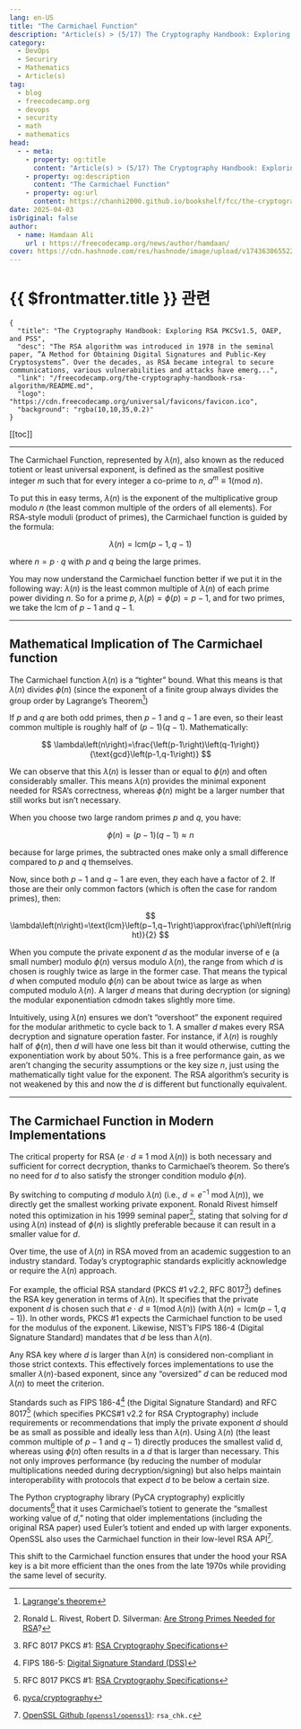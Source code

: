 ```yaml
---
lang: en-US
title: "The Carmichael Function"
description: "Article(s) > (5/17) The Cryptography Handbook: Exploring RSA PKCSv1.5, OAEP, and PSS" 
category:
  - DevOps
  - Securiry
  - Mathematics
  - Article(s)
tag:
  - blog
  - freecodecamp.org
  - devops
  - security
  - math
  - mathematics
head:
  - - meta:
    - property: og:title
      content: "Article(s) > (5/17) The Cryptography Handbook: Exploring RSA PKCSv1.5, OAEP, and PSS"
    - property: og:description
      content: "The Carmichael Function"
    - property: og:url
      content: https://chanhi2000.github.io/bookshelf/fcc/the-cryptography-handbook-rsa-algorithm/the-carmichael-function.html
date: 2025-04-03
isOriginal: false
author:
  - name: Hamdaan Ali
    url : https://freecodecamp.org/news/author/hamdaan/
cover: https://cdn.hashnode.com/res/hashnode/image/upload/v1743630655223/f7e0c094-2103-42cd-97bd-be79d14fff67.png
---
```


# {{ $frontmatter.title }} 관련

```component VPCard
{
  "title": "The Cryptography Handbook: Exploring RSA PKCSv1.5, OAEP, and PSS",
  "desc": "The RSA algorithm was introduced in 1978 in the seminal paper, ”A Method for Obtaining Digital Signatures and Public-Key Cryptosystems”. Over the decades, as RSA became integral to secure communications, various vulnerabilities and attacks have emerg...",
  "link": "/freecodecamp.org/the-cryptography-handbook-rsa-algorithm/README.md",
  "logo": "https://cdn.freecodecamp.org/universal/favicons/favicon.ico",
  "background": "rgba(10,10,35,0.2)"
}
```

[[toc]]

---

<SiteInfo
  name="The Cryptography Handbook: Exploring RSA PKCSv1.5, OAEP, and PSS"
  desc="The RSA algorithm was introduced in 1978 in the seminal paper, ”A Method for Obtaining Digital Signatures and Public-Key Cryptosystems”. Over the decades, as RSA became integral to secure communications, various vulnerabilities and attacks have emerg..."
  url="https://freecodecamp.org/news/the-cryptography-handbook-rsa-algorithm#heading-the-carmichael-function"
  logo="https://cdn.freecodecamp.org/universal/favicons/favicon.ico"
  preview="https://cdn.hashnode.com/res/hashnode/image/upload/v1743630655223/f7e0c094-2103-42cd-97bd-be79d14fff67.png"/>

The Carmichael Function, represented by $\lambda\left(n\right)$, also known as the reduced totient or least universal exponent, is defined as the smallest positive integer $m$ such that for every integer a co-prime to $n$, $a^{m}\equiv{1}\left(\text{mod}\:n\right)$.

To put this in easy terms, $\lambda\left(n\right)$ is the exponent of the multiplicative group modulo $n$ (the least common multiple of the orders of all elements). For RSA-style moduli (product of primes), the Carmichael function is guided by the formula:

$$
\lambda\left(n\right)=\text{lcm}\left(p−1,q−1\right)
$$

where $n=p\cdot{q}$ with $p$ and $q$ being the large primes.

You may now understand the Carmichael function better if we put it in the following way: $\lambda\left(n\right)$ is the least common multiple of $\lambda\left(n\right)$ of each prime power dividing $n$. So for a prime $p$, $\lambda\left(p\right)=\phi\left(p\right)=p-1$, and for two primes, we take the $\text{lcm}$ of $p−1$ and $q−1$.

---

## Mathematical Implication of The Carmichael function

The Carmichael function $\lambda\left(n\right)$ is a “tighter” bound. What this means is that $\lambda\left(n\right)$ divides $\phi\left(n\right)$ (since the exponent of a finite group always divides the group order by Lagrange’s Theorem[^3])

If $p$ and $q$ are both odd primes, then $p-1$ and $q-1$ are even, so their least common multiple is roughly half of $(p-1)(q-1)$. Mathematically:

$$
\lambda\left(n\right)=\frac{\left(p-1\right)\left(q-1\right)}{\text{gcd}\left(p-1,q-1\right)}
$$

We can observe that this $\lambda\left(n\right)$ is lesser than or equal to $\phi\left(n\right)$ and often considerably smaller. This means $\lambda\left(n\right)$ provides the minimal exponent needed for RSA’s correctness, whereas $\phi\left(n\right)$ might be a larger number that still works but isn’t necessary.

When you choose two large random primes $p$ and $q$, you have:

$$
\phi\left(n\right)=\left(p−1\right)\left(q−1\right)\approx{n}
$$

because for large primes, the subtracted ones make only a small difference compared to $p$ and $q$ themselves.

Now, since both $p−1$ and $q−1$ are even, they each have a factor of $2$. If those are their only common factors (which is often the case for random primes), then:

$$
\lambda\left(n\right)=\text{lcm}\left(p−1,q−1\right)\approx\frac{\phi\left(n\right)}{2}
$$

When you compute the private exponent $d$ as the modular inverse of e (a small number) modulo $\phi\left(n\right)$ versus modulo $\lambda\left(n\right)$, the range from which $d$ is chosen is roughly twice as large in the former case. That means the typical $d$ when computed modulo $\phi\left(n\right)$ can be about twice as large as when computed modulo $\lambda\left(n\right)$. A larger $d$ means that during decryption (or signing) the modular exponentiation cdmodn takes slightly more time.

Intuitively, using $\lambda\left(n\right)$ ensures we don’t “overshoot” the exponent required for the modular arithmetic to cycle back to 1. A smaller $d$ makes every RSA decryption and signature operation faster. For instance, if $\lambda\left(n\right)$ is roughly half of $\phi\left(n\right)$, then $d$ will have one less bit than it would otherwise, cutting the exponentiation work by about 50%. This is a free performance gain, as we aren’t changing the security assumptions or the key size $n$, just using the mathematically tight value for the exponent. The RSA algorithm’s security is not weakened by this and now the $d$ is different but functionally equivalent.

---

## The Carmichael Function in Modern Implementations

The critical property for RSA ($e\cdot{d}\equiv{1}\:\text{mod}\:\lambda\left(n\right)$) is both necessary and sufficient for correct decryption, thanks to Carmichael’s theorem. So there’s no need for $d$ to also satisfy the stronger condition modulo $\phi\left(n\right)$.

By switching to computing $d$ modulo  $\lambda\left(n\right)$ (i.e., $d=e^{−1}\:\text{mod}\:\lambda\left(n\right)$), we directly get the smallest working private exponent. Ronald Rivest himself noted this optimization in his 1999 seminal paper[^4], stating that solving for $d$ using $\lambda\left(n\right)$ instead of $\phi\left(n\right)$ is slightly preferable because it can result in a smaller value for $d$.

Over time, the use of $\lambda\left(n\right)$ in RSA moved from an academic suggestion to an industry standard. Today’s cryptographic standards explicitly acknowledge or require the $\lambda\left(n\right)$ approach.

For example, the official RSA standard (PKCS #1 v2.2, RFC 8017[^2]) defines the RSA key generation in terms of $\lambda\left(n\right)$. It specifies that the private exponent $d$ is chosen such that $e\cdot{d}\equiv{1}\left(\text{mod}\:\lambda\left(n\right)\right)$ (with $\lambda\left(n\right)=\text{lcm}\left(p-1,q-1\right)$). In other words, PKCS #1 expects the Carmichael function to be used for the modulus of the exponent. Likewise, NIST’s FIPS 186-4 (Digital Signature Standard) mandates that $d$ be less than $\lambda\left(n\right)$.

Any RSA key where $d$ is larger than $\lambda\left(n\right)$ is considered non-compliant in those strict contexts. This effectively forces implementations to use the smaller $\lambda\left(n\right)$-based exponent, since any “oversized” $d$ can be reduced mod  $\lambda\left(n\right)$ to meet the criterion.

Standards such as FIPS 186-4[^1] (the Digital Signature Standard) and RFC 8017[^2] (which specifies PKCS#1 v2.2 for RSA Cryptography) include requirements or recommendations that imply the private exponent $d$ should be as small as possible and ideally less than $\lambda\left(n\right)$. Using $\lambda\left(n\right)$ (the least common multiple of $p−1$ and $q−1$) directly produces the smallest valid d, whereas using $\phi\left(n\right)$ often results in a $d$ that is larger than necessary. This not only improves performance (by reducing the number of modular multiplications needed during decryption/signing) but also helps maintain interoperability with protocols that expect $d$ to be below a certain size.

The Python cryptography library (PyCA cryptography) explicitly documents[^5] that it uses Carmichael’s totient to generate the “smallest working value of $d$,” noting that older implementations (including the original RSA paper) used Euler’s totient and ended up with larger exponents. OpenSSL also uses the Carmichael function in their low-level RSA API[^6].

This shift to the Carmichael function ensures that under the hood your RSA key is a bit more efficient than the ones from the late 1970s while providing the same level of security.

[^1]: FIPS 186-5: [<VPIcon icon="fas fa-globe"/>Digital Signature Standard (DSS)](https://nvlpubs.nist.gov/nistpubs/FIPS/NIST.FIPS.186-5.pdf)
[^2]: RFC 8017 PKCS #1: [<VPIcon icon="fas fa-globe"/>RSA Cryptography Specifications](https://rfc-editor.org/rfc/rfc8017.html)
[^3]: [<VPIcon icon="fa-brands fa-wikipedia-w"/>Lagrange's theorem](https://en.wikipedia.org/wiki/Lagrange%27s_theorem_\(number_theory\))
[^4]: Ronald L. Rivest, Robert D. Silverman: [Are Strong Primes Needed for RSA](https://people.csail.mit.edu/rivest/pubs/pubs/RS01.version-1999-11-22.pdf)?
[^5]: [<VPIcon icon="fas fa-globe"/>pyca/cryptography](https://cryptography.io/en/latest/hazmat/primitives/asymmetric/rsa/)
[^6]: [OpenSSL Github (<VPIcon icon="iconfont icon-github"/>`openssl/openssl`)](https://github.com/openssl/openssl/blob/85cabd94958303859b1551364a609d4ff40b67a5/crypto/rsa/rsa_chk.c): `rsa_chk.c`
